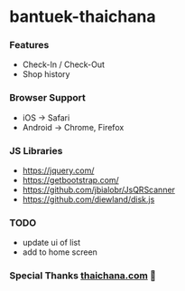 # bantuek-thaichana

### Features
* Check-In / Check-Out
* Shop history

### Browser Support
* iOS -> Safari
* Android -> Chrome, Firefox 

### JS Libraries
* https://jquery.com/
* https://getbootstrap.com/
* https://github.com/jbialobr/JsQRScanner
* https://github.com/diewland/disk.js

### TODO
* update ui of list
* add to home screen

### Special Thanks <a href='https://www.thaichana.com'>thaichana.com</a> 🙏
